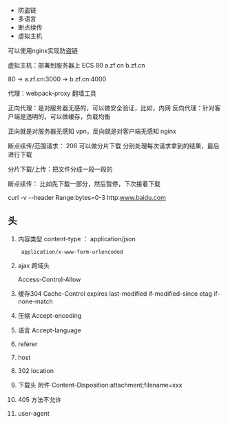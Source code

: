 - 防盗链
- 多语言
- 断点续传
- 虚拟主机


可以使用nginx实现防盗链

虚拟主机：部署到服务器上 ECS  80  a.zf.cn b.zf.cn

80 -> a.zf.cn:3000
   -> b.zf.cn:4000

代理：webpack-proxy  翻墙工具

正向代理：是对服务器无感的，可以做安全验证，比如，内网
反向代理：针对客户端是透明的，可以做缓存，负载均衡

正向就是对服务器无感知 vpn，反向就是对客户端无感知 nginx


断点续传/范围请求： 206 可以做分片下载 分别处理每次请求拿到的结果，最后进行下载

分片下载/上传：把文件分成一段一段的

断点续传： 比如先下载一部分，然后暂停，下次接着下载

curl -v --header Range:bytes=0-3 http:www.baidu.com







## 头

1. 内容类型 
   content-type ：
        application/json

        application/x-www-form-urlencoded
2. ajax 跨域头

    Access-Control-Allow

3. 缓存304 Cache-Control expires last-modified if-modified-since etag if-none-match
4. 压缩 Accept-encoding 
5. 语言 Accept-language
6. referer
7. host
8. 302 location
9. 下载头 附件 Content-Disposition:attachment;filename=xxx
10. 405 方法不允许
11. user-agent